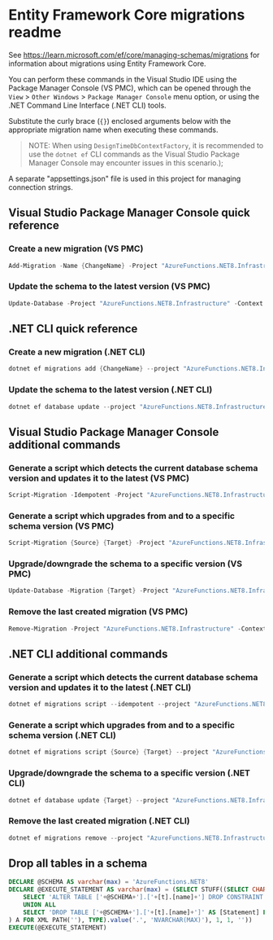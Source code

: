 # Entity Framework Core migrations readme

See <https://learn.microsoft.com/ef/core/managing-schemas/migrations> for information about migrations
using Entity Framework Core.

You can perform these commands in the Visual Studio IDE using the Package Manager Console (VS PMC), which can
be opened through the `View` > `Other Windows` > `Package Manager Console` menu option, or using the .NET
Command Line Interface (.NET CLI) tools.

Substitute the curly brace (`{}`) enclosed arguments below with the appropriate migration name when
executing these commands.

> NOTE: When using `DesignTimeDbContextFactory`, it is recommended to use the `dotnet ef` CLI
> commands as the Visual Studio Package Manager Console may encounter issues in this scenario.);

A separate "appsettings.json" file is used in this project for managing connection strings.

## Visual Studio Package Manager Console quick reference

### Create a new migration (VS PMC)

```powershell
Add-Migration -Name {ChangeName} -Project "AzureFunctions.NET8.Infrastructure" -Context "ApplicationDbContext"  -- {ConnectionStringName}
```

### Update the schema to the latest version (VS PMC)

```powershell
Update-Database -Project "AzureFunctions.NET8.Infrastructure" -Context "ApplicationDbContext"  -- {ConnectionStringName}
```

## .NET CLI quick reference

### Create a new migration (.NET CLI)

```powershell
dotnet ef migrations add {ChangeName} --project "AzureFunctions.NET8.Infrastructure" --context "ApplicationDbContext" -- {ConnectionStringName}
```

### Update the schema to the latest version (.NET CLI)

```powershell
dotnet ef database update --project "AzureFunctions.NET8.Infrastructure" --context "ApplicationDbContext" -- {ConnectionStringName}
```

## Visual Studio Package Manager Console additional commands

### Generate a script which detects the current database schema version and updates it to the latest (VS PMC)

```powershell
Script-Migration -Idempotent -Project "AzureFunctions.NET8.Infrastructure" -Context "ApplicationDbContext"  -- {ConnectionStringName}
```

### Generate a script which upgrades from and to a specific schema version (VS PMC)

```powershell
Script-Migration {Source} {Target} -Project "AzureFunctions.NET8.Infrastructure" -Context "ApplicationDbContext"  -- {ConnectionStringName}
```

### Upgrade/downgrade the schema to a specific version (VS PMC)

```powershell
Update-Database -Migration {Target} -Project "AzureFunctions.NET8.Infrastructure" -Context "ApplicationDbContext"  -- {ConnectionStringName}
```

### Remove the last created migration (VS PMC)

```powershell
Remove-Migration -Project "AzureFunctions.NET8.Infrastructure" -Context "ApplicationDbContext"  -- {ConnectionStringName}
```

## .NET CLI additional commands

### Generate a script which detects the current database schema version and updates it to the latest (.NET CLI)

```powershell
dotnet ef migrations script --idempotent --project "AzureFunctions.NET8.Infrastructure" --context "ApplicationDbContext" -- {ConnectionStringName}
```

### Generate a script which upgrades from and to a specific schema version (.NET CLI)

```powershell
dotnet ef migrations script {Source} {Target} --project "AzureFunctions.NET8.Infrastructure" --context "ApplicationDbContext" -- {ConnectionStringName}
```

### Upgrade/downgrade the schema to a specific version (.NET CLI)

```powershell
dotnet ef database update {Target} --project "AzureFunctions.NET8.Infrastructure" --context "ApplicationDbContext" -- {ConnectionStringName}
```

### Remove the last created migration (.NET CLI)

```powershell
dotnet ef migrations remove --project "AzureFunctions.NET8.Infrastructure" --context "ApplicationDbContext" -- {ConnectionStringName}
```

## Drop all tables in a schema

```sql
DECLARE @SCHEMA AS varchar(max) = 'AzureFunctions.NET8'
DECLARE @EXECUTE_STATEMENT AS varchar(max) = (SELECT STUFF((SELECT CHAR(13) + CHAR(10) + [Statement] FROM (
    SELECT 'ALTER TABLE ['+@SCHEMA+'].['+[t].[name]+'] DROP CONSTRAINT ['+[fk].[name]+']' AS [Statement] FROM [sys].[foreign_keys] AS [fk] INNER JOIN [sys].[tables] AS [t] ON [t].[object_id] = [fk].[parent_object_id] INNER JOIN [sys].[schemas] AS [s] ON [s].[schema_id] = [t].[schema_id] WHERE [s].[name] = @SCHEMA
    UNION ALL
    SELECT 'DROP TABLE ['+@SCHEMA+'].['+[t].[name]+']' AS [Statement] FROM [sys].[tables] AS [t] INNER JOIN [sys].[schemas] AS [s] ON [s].[schema_id] = [t].[schema_id] WHERE [s].[name] = @SCHEMA
) A FOR XML PATH(''), TYPE).value('.', 'NVARCHAR(MAX)'), 1, 1, ''))
EXECUTE(@EXECUTE_STATEMENT)
```
